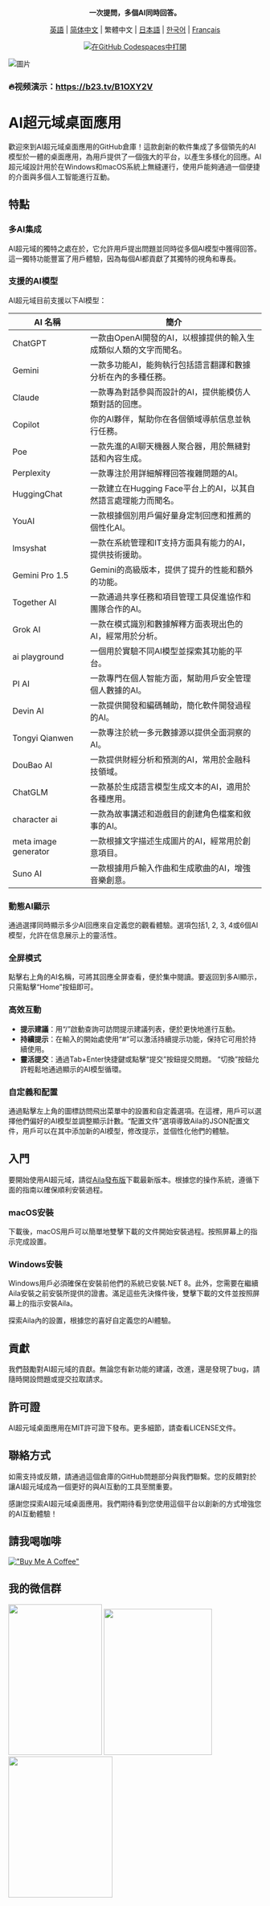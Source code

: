 <div align="center">
  <p><strong>一次提問，多個AI同時回答。
</strong></p>

 [英語](README.md) | [简体中文](README_ZH-CN.md) | 繁體中文 | [日本語](README_JA-JP.md) | [한국어](README_KO-KR.md) | [Français](README_FR-FR.md)

[![在GitHub Codespaces中打開](https://github.com/codespaces/badge.svg)](https://github.com/win4r/AISuperDomain/releases)

</div>

![圖片](https://github.com/win4r/AISuperDomain/assets/42172631/2115997d-8b00-4767-bf79-103b4e53abc3)

### 🔥视频演示：https://b23.tv/B1OXY2V


# AI超元域桌面應用

歡迎來到AI超元域桌面應用的GitHub倉庫！這款創新的軟件集成了多個領先的AI模型於一體的桌面應用，為用戶提供了一個強大的平台，以產生多樣化的回應。AI超元域設計用於在Windows和macOS系統上無縫運行，使用戶能夠通過一個便捷的介面與多個人工智能進行互動。

## 特點

### 多AI集成
AI超元域的獨特之處在於，它允許用戶提出問題並同時從多個AI模型中獲得回答。這一獨特功能豐富了用戶體驗，因為每個AI都貢獻了其獨特的視角和專長。

### 支援的AI模型
AI超元域目前支援以下AI模型：

| AI 名稱             | 簡介 |
|-------------------|------|
| ChatGPT           | 一款由OpenAI開發的AI，以根據提供的輸入生成類似人類的文字而聞名。|
| Gemini            | 一款多功能AI，能夠執行包括語言翻譯和數據分析在內的多種任務。|
| Claude            | 一款專為對話參與而設計的AI，提供能模仿人類對話的回應。|
| Copilot           | 你的AI夥伴，幫助你在各個領域導航信息並執行任務。|
| Poe               | 一款先進的AI聊天機器人聚合器，用於無縫對話和內容生成。|
| Perplexity        | 一款專注於用詳細解釋回答複雜問題的AI。|
| HuggingChat       | 一款建立在Hugging Face平台上的AI，以其自然語言處理能力而聞名。|
| YouAI             | 一款根據個別用戶偏好量身定制回應和推薦的個性化AI。|
| lmsyshat          | 一款在系統管理和IT支持方面具有能力的AI，提供技術援助。|
| Gemini Pro 1.5    | Gemini的高級版本，提供了提升的性能和額外的功能。|
| Together AI       | 一款通過共享任務和項目管理工具促進協作和團隊合作的AI。|
| Grok AI           | 一款在模式識別和數據解釋方面表現出色的AI，經常用於分析。|
| ai playground     | 一個用於實驗不同AI模型並探索其功能的平台。|
| PI AI             | 一款專門在個人智能方面，幫助用戶安全管理個人數據的AI。|
| Devin AI          | 一款提供開發和編碼輔助，簡化軟件開發過程的AI。|
| Tongyi Qianwen    | 一款專注於統一多元數據源以提供全面洞察的AI。|
| DouBao AI         | 一款提供財經分析和預測的AI，常用於金融科技領域。|
| ChatGLM           | 一款基於生成語言模型生成文本的AI，適用於各種應用。|
| character ai      | 一款為故事講述和遊戲目的創建角色檔案和敘事的AI。|
| meta image generator | 一款根據文字描述生成圖片的AI，經常用於創意項目。|
| Suno AI           | 一款根據用戶輸入作曲和生成歌曲的AI，增強音樂創意。|


### 動態AI顯示
通過選擇同時顯示多少AI回應來自定義您的觀看體驗。選項包括1, 2, 3, 4或6個AI模型，允許在信息展示上的靈活性。

### 全屏模式
點擊右上角的AI名稱，可將其回應全屏查看，便於集中閱讀。要返回到多AI顯示，只需點擊“Home”按鈕即可。

### 高效互動
- **提示建議**：用“/”啟動查詢可訪問提示建議列表，便於更快地進行互動。
- **持續提示**：在輸入的開始處使用“#”可以激活持續提示功能，保持它可用於持續使用。
- **靈活提交**：通過Tab+Enter快捷鍵或點擊“提交”按鈕提交問題。 “切換”按鈕允許輕鬆地通過顯示的AI模型循環。

### 自定義和配置
通過點擊左上角的圖標訪問飛出菜單中的設置和自定義選項。在這裡，用戶可以選擇他們偏好的AI模型並調整顯示計數。“配置文件”選項導致Aila的JSON配置文件，用戶可以在其中添加新的AI模型，修改提示，並個性化他們的體驗。

## 入門

要開始使用AI超元域，請從[Aila發布版](https://github.com/win4r/AISuperDomain/releases)下載最新版本。根據您的操作系統，遵循下面的指南以確保順利安裝過程。

### macOS安裝
下載後，macOS用戶可以簡單地雙擊下載的文件開始安裝過程。按照屏幕上的指示完成設置。

### Windows安裝
Windows用戶必須確保在安裝前他們的系統已安裝.NET 8。此外，您需要在繼續Aila安裝之前安裝所提供的證書。滿足這些先決條件後，雙擊下載的文件並按照屏幕上的指示安裝Aila。

探索Aila內的設置，根據您的喜好自定義您的AI體驗。

## 貢獻

我們鼓勵對AI超元域的貢獻。無論您有新功能的建議，改進，還是發現了bug，請隨時開設問題或提交拉取請求。

## 許可證

AI超元域桌面應用在MIT許可證下發布。更多細節，請查看LICENSE文件。

## 聯絡方式

如需支持或反饋，請通過這個倉庫的GitHub問題部分與我們聯繫。您的反饋對於讓AI超元域成為一個更好的與AI互動的工具至關重要。

感謝您探索AI超元域桌面應用。我們期待看到您使用這個平台以創新的方式增強您的AI互動體驗！

## 請我喝咖啡
[!["Buy Me A Coffee"](https://storage.ko-fi.com/cdn/kofi2.png?v=3)](https://ko-fi.com/aila)

## 我的微信群

<img src="https://github.com/win4r/AISuperDomain/assets/42172631/d6dcfd1a-60fa-4b6f-9d5e-1482150a7d95" width="186" height="300">
<img src="https://github.com/win4r/AISuperDomain/assets/42172631/7568cf78-c8ba-4182-aa96-d524d903f2bc" width="214.8" height="291">
<img src="https://github.com/win4r/AISuperDomain/assets/42172631/fefe535c-8153-4046-bfb4-e65eacbf7a33" width="207" height="281">

